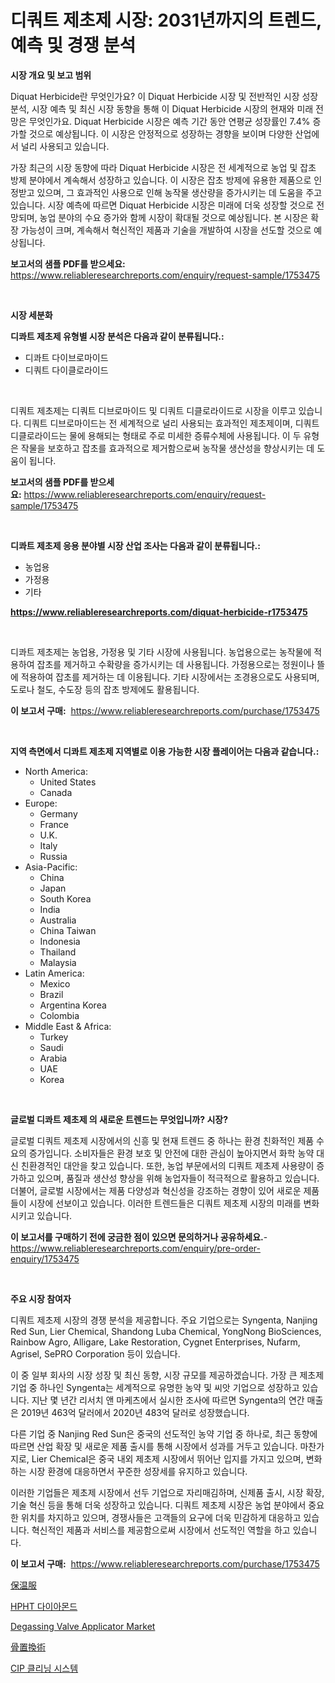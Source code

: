 <p><h1>디쿼트 제초제 시장: 2031년까지의 트렌드, 예측 및 경쟁 분석</h1></p><p><strong>시장 개요 및 보고 범위</strong></p>
<p><p>Diquat Herbicide란 무엇인가요? 이 Diquat Herbicide 시장 및 전반적인 시장 성장 분석, 시장 예측 및 최신 시장 동향을 통해 이 Diquat Herbicide 시장의 현재와 미래 전망은 무엇인가요. Diquat Herbicide 시장은 예측 기간 동안 연평균 성장률인 7.4% 증가할 것으로 예상됩니다. 이 시장은 안정적으로 성장하는 경향을 보이며 다양한 산업에서 널리 사용되고 있습니다. </p><p>가장 최근의 시장 동향에 따라 Diquat Herbicide 시장은 전 세계적으로 농업 및 잡초 방제 분야에서 계속해서 성장하고 있습니다. 이 시장은 잡초 방제에 유용한 제품으로 인정받고 있으며, 그 효과적인 사용으로 인해 농작물 생산량을 증가시키는 데 도움을 주고 있습니다. 시장 예측에 따르면 Diquat Herbicide 시장은 미래에 더욱 성장할 것으로 전망되며, 농업 분야의 수요 증가와 함께 시장이 확대될 것으로 예상됩니다. 본 시장은 확장 가능성이 크며, 계속해서 혁신적인 제품과 기술을 개발하여 시장을 선도할 것으로 예상됩니다.</p></p>
<p><strong>보고서의 샘플 PDF를 받으세요:</strong> <a href="https://www.reliableresearchreports.com/enquiry/request-sample/1753475">https://www.reliableresearchreports.com/enquiry/request-sample/1753475</a></p>
<p>&nbsp;</p>
<p><strong>시장 세분화</strong></p>
<p><strong>디콰트 제초제 유형별 시장 분석은 다음과 같이 분류됩니다.:</strong></p>
<p><ul><li>디콰트 다이브로마이드</li><li>디쿼트 다이클로라이드</li></ul></p>
<p>&nbsp;</p>
<p><p>디쿼트 제초제는 디쿼트 디브로마이드 및 디쿼트 디클로라이드로 시장을 이루고 있습니다. 디쿼트 디브로마이드는 전 세계적으로 널리 사용되는 효과적인 제초제이며, 디쿼트 디클로라이드는 물에 용해되는 형태로 주로 미세한 증류수체에 사용됩니다. 이 두 유형은 작물을 보호하고 잡초를 효과적으로 제거함으로써 농작물 생산성을 향상시키는 데 도움이 됩니다.</p></p>
<p><strong>보고서의 샘플 PDF를 받으세요:</strong>&nbsp;<a href="https://www.reliableresearchreports.com/enquiry/request-sample/1753475">https://www.reliableresearchreports.com/enquiry/request-sample/1753475</a></p>
<p>&nbsp;</p>
<p><strong> 디콰트 제초제 응용 분야별 시장 산업 조사는 다음과 같이 분류됩니다.:</strong></p>
<p><ul><li>농업용</li><li>가정용</li><li>기타</li></ul></p>
<p><strong><a href="https://www.reliableresearchreports.com/diquat-herbicide-r1753475">https://www.reliableresearchreports.com/diquat-herbicide-r1753475</a></strong></p>
<p>&nbsp;</p>
<p><p>디콰트 제초제는 농업용, 가정용 및 기타 시장에 사용됩니다. 농업용으로는 농작물에 적용하여 잡초를 제거하고 수확량을 증가시키는 데 사용됩니다. 가정용으로는 정원이나 뜰에 적용하여 잡초를 제거하는 데 이용됩니다. 기타 시장에서는 조경용으로도 사용되며, 도로나 철도, 수도장 등의 잡초 방제에도 활용됩니다.</p></p>
<p><strong>이 보고서 구매:</strong>&nbsp; <a href="https://www.reliableresearchreports.com/purchase/1753475">https://www.reliableresearchreports.com/purchase/1753475</a></p>
<p>&nbsp;</p>
<p><strong>지역 측면에서 디콰트 제초제 지역별로 이용 가능한 시장 플레이어는 다음과 같습니다.:</strong></p>
<p><ul>
    <li>
        North America:
        <ul>
            <li>United States</li>
            <li>Canada</li>
        </ul>
    </li>
    <li>
        Europe:
        <ul>
            <li>Germany</li>
            <li>France</li>
            <li>U.K.</li>
            <li>Italy</li>
            <li>Russia</li>
        </ul>
    </li>
    <li>
        Asia-Pacific:
        <ul>
            <li>China</li>
            <li>Japan</li>
            <li>South Korea</li>
            <li>India</li>
            <li>Australia</li>
            <li>China Taiwan</li>
            <li>Indonesia</li>
            <li>Thailand</li>
            <li>Malaysia</li>
        </ul>
    </li>
    <li>
        Latin America:
        <ul>
            <li>Mexico</li>
            <li>Brazil</li>
            <li>Argentina Korea</li>
            <li>Colombia</li>
        </ul>
    </li>
    <li>
        Middle East & Africa:
        <ul>
            <li>Turkey</li>
            <li>Saudi</li>
            <li>Arabia</li>
            <li>UAE</li>
            <li>Korea</li>
        </ul>
    </li>
    </ul></p>
<p>&nbsp;</p>
<p><strong>글로벌 디콰트 제초제 의 새로운 트렌드는 무엇입니까? 시장?</strong></p>
<p><p>글로벌 디쿼트 제초제 시장에서의 신흥 및 현재 트렌드 중 하나는 환경 친화적인 제품 수요의 증가입니다. 소비자들은 환경 보호 및 안전에 대한 관심이 높아지면서 화학 농약 대신 친환경적인 대안을 찾고 있습니다. 또한, 농업 부문에서의 디쿼트 제초제 사용량이 증가하고 있으며, 품질과 생산성 향상을 위해 농업자들이 적극적으로 활용하고 있습니다. 더불어, 글로벌 시장에서는 제품 다양성과 혁신성을 강조하는 경향이 있어 새로운 제품들이 시장에 선보이고 있습니다. 이러한 트렌드들은 디쿼트 제초제 시장의 미래를 변화시키고 있습니다.</p></p>
<p><strong>이 보고서를 구매하기 전에 궁금한 점이 있으면 문의하거나 공유하세요.</strong>- <a href="https://www.reliableresearchreports.com/enquiry/pre-order-enquiry/1753475">https://www.reliableresearchreports.com/enquiry/pre-order-enquiry/1753475</a></p>
<p>&nbsp;</p>
<p><strong>주요 시장 참여자</strong></p>
<p><p>디쿼트 제초제 시장의 경쟁 분석을 제공합니다. 주요 기업으로는 Syngenta, Nanjing Red Sun, Lier Chemical, Shandong Luba Chemical, YongNong BioSciences, Rainbow Agro, Alligare, Lake Restoration, Cygnet Enterprises, Nufarm, Agrisel, SePRO Corporation 등이 있습니다. </p><p>이 중 일부 회사의 시장 성장 및 최신 동향, 시장 규모를 제공하겠습니다. 가장 큰 제초제 기업 중 하나인 Syngenta는 세계적으로 유명한 농약 및 씨앗 기업으로 성장하고 있습니다. 지난 몇 년간 리서치 앤 마케츠에서 실시한 조사에 따르면 Syngenta의 연간 매출은 2019년 463억 달러에서 2020년 483억 달러로 성장했습니다.</p><p>다른 기업 중 Nanjing Red Sun은 중국의 선도적인 농약 기업 중 하나로, 최근 동향에 따르면 산업 확장 및 새로운 제품 출시를 통해 시장에서 성과를 거두고 있습니다. 마찬가지로, Lier Chemical은 중국 내외 제초제 시장에서 뛰어난 입지를 가지고 있으며, 변화하는 시장 환경에 대응하면서 꾸준한 성장세를 유지하고 있습니다.</p><p>이러한 기업들은 제초제 시장에서 선두 기업으로 자리매김하며, 신제품 출시, 시장 확장, 기술 혁신 등을 통해 더욱 성장하고 있습니다. 디쿼트 제초제 시장은 농업 분야에서 중요한 위치를 차지하고 있으며, 경쟁사들은 고객들의 요구에 더욱 민감하게 대응하고 있습니다. 혁신적인 제품과 서비스를 제공함으로써 시장에서 선도적인 역할을 하고 있습니다.</p></p>
<p><strong>이 보고서 구매:</strong>&nbsp;&nbsp;<a href="https://www.reliableresearchreports.com/purchase/1753475">https://www.reliableresearchreports.com/purchase/1753475</a></p>
<p><p><a href="https://medium.com/@wesleyeilly8796202/%E5%8A%A0%E7%86%B1%E8%A1%A3%E6%96%99%E5%B8%82%E5%A0%B4%E3%83%A1%E3%83%88%E3%83%AA%E3%83%83%E3%82%AF%E3%82%B9%E3%81%AE%E8%A7%A3%E8%AA%AD-%E5%B8%82%E5%A0%B4%E3%82%B7%E3%82%A7%E3%82%A2-%E3%83%88%E3%83%AC%E3%83%B3%E3%83%89-%E6%88%90%E9%95%B7%E3%83%91%E3%82%BF%E3%83%BC%E3%83%B3-00d0c1fab867">保温服</a></p><p><a href="https://medium.com/@dellkoepp03/hpht-%EB%8B%A4%EC%9D%B4%EC%95%84%EB%AA%AC%EB%93%9C-%EC%8B%9C%EC%9E%A5-%EA%B7%9C%EB%AA%A8%EB%8A%94-%EA%B8%80%EB%A1%9C%EB%B2%8C-%EC%97%85%EA%B3%84%EC%97%90%EC%84%9C-%EA%B0%80%EC%9E%A5-%EC%A2%8B%EC%9D%80-%EB%A7%88%EC%BC%80%ED%8C%85-%EC%B1%84%EB%84%90%EC%9D%84-%EB%82%98%ED%83%80%EB%83%85%EB%8B%88%EB%8B%A4-eb2461eacfa0">HPHT 다이아몬드</a></p><p><a href="https://github.com/kufem1/Market-Research-Report-List-2/blob/main/degassing-valve-applicator-market.md">Degassing Valve Applicator Market</a></p><p><a href="https://medium.com/@fabianhoncescu2022/%E9%AA%A8%E7%BD%AE%E6%8F%9B%E5%B8%82%E5%A0%B4-%E3%82%BF%E3%82%A4%E3%83%97-%E7%94%A8%E9%80%94-%E3%81%8A%E3%82%88%E3%81%B3%E5%9C%B0%E7%90%86%E3%81%AB%E3%82%88%E3%82%8B%E5%8C%85%E6%8B%AC%E7%9A%84%E3%81%AA%E8%A9%95%E4%BE%A1-7671de18c005">骨置換術</a></p><p><a href="https://medium.com/@heatherelasquez5675/cip-cleaning-system-%EC%8B%9C%EC%9E%A5%EC%9D%80-%EC%8B%9C%EC%9E%A5-%EC%A0%90%EC%9C%A0%EC%9C%A8-%ED%81%AC%EA%B8%B0-%EB%B0%8F-2031%EB%85%84%EA%B9%8C%EC%A7%80-%EC%98%88%EC%83%81-%EC%98%88%EC%B8%A1%EC%97%90-%EC%B4%88%EC%A0%90%EC%9D%84-%EB%A7%9E%EC%B6%94%EA%B3%A0-%EC%9E%88%EC%8A%B5%EB%8B%88%EB%8B%A4-dd29c60648dc">CIP 클리닝 시스템</a></p></p>